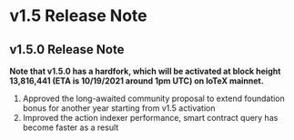 # v1.5 Release Note

## v1.5.0 Release Note
**Note that v1.5.0 has a hardfork, which will be activated at block height
13,816,441 (ETA is 10/19/2021 around 1pm UTC) on IoTeX mainnet.**
1. Approved the long-awaited community proposal to extend foundation bonus
for another year starting from v1.5 activation
2. Improved the action indexer performance, smart contract query has become
faster as a result
